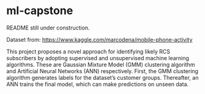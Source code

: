 # ml-capstone

README still under construction.


Dataset from: https://www.kaggle.com/marcodena/mobile-phone-activity


This project proposes a novel approach for identifying likely RCS
subscribers by adopting supervised and unsupervised machine learning
algorithms. These
are Gaussian Mixture Model (GMM) clustering algorithm and Artificial
Neural Networks (ANN) respectively. First, the GMM clustering algorithm
generates labels for the dataset’s customer groups. Thereafter, an ANN
trains the final model, which can make predictions on unseen data.
